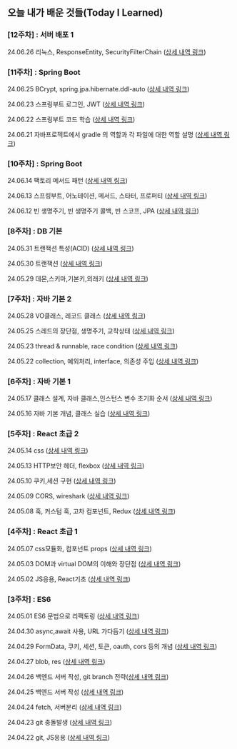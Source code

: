 ## 오늘 내가 배운 것들(Today I Learned)

### [12주차] : 서버 배포 1
24.06.26 리눅스, ResponseEntity, SecurityFilterChain ([상세 내역 링크](https://github.com/100-hours-a-week/carter-til/blob/main/Jun/2024-06-26.md))

### [11주차] : Spring Boot
24.06.25 BCrypt, spring.jpa.hibernate.ddl-auto ([상세 내역 링크](https://github.com/100-hours-a-week/carter-til/blob/main/Jun/2024-06-25.md))

24.06.23 스프링부트 로그인, JWT ([상세 내역 링크](https://github.com/100-hours-a-week/carter-til/blob/main/Jun/2024-06-23.md))

24.06.22 스프링부트 코드 학습 ([상세 내역 링크](https://github.com/100-hours-a-week/carter-til/blob/main/Jun/2024-06-22.md))

24.06.21 자바프로젝트에서 gradle 의 역할과 각 파일에 대한 역할 설명 ([상세 내역 링크](https://github.com/100-hours-a-week/carter-til/blob/main/Jun/2024-06-21.md))

### [10주차] : Spring Boot
24.06.14 팩토리 메서드 패턴 ([상세 내역 링크](https://github.com/100-hours-a-week/carter-til/blob/main/Jun/2024-06-14.md))

24.06.13 스프링부트, 어노테이션, 메서드, 스타터, 프로퍼티 ([상세 내역 링크](https://github.com/100-hours-a-week/carter-til/blob/main/Jun/2024-06-13.md))

24.06.12 빈 생명주기, 빈 생명주기 콜백, 빈 스코프, JPA ([상세 내역 링크](https://github.com/100-hours-a-week/carter-til/blob/main/Jun/2024-06-12.md))

### [8주차] : DB 기본
24.05.31 트랜잭션 특성(ACID) ([상세 내역 링크](https://github.com/100-hours-a-week/carter-til/blob/main/May/2024-05-31.md))

24.05.30 트랜잭션 ([상세 내역 링크](https://github.com/100-hours-a-week/carter-til/blob/main/May/2024-05-30.md))

24.05.29 데몬,스키마,기본키,외래키 ([상세 내역 링크](https://github.com/100-hours-a-week/carter-til/blob/main/May/2024-05-29.md))

### [7주차] : 자바 기본 2
24.05.28 VO클래스, 레코드 클래스 ([상세 내역 링크](https://github.com/100-hours-a-week/carter-til/blob/main/May/2024-05-28.md))

24.05.25 스레드의 장단점, 생명주기, 교착상태 ([상세 내역 링크](https://github.com/100-hours-a-week/carter-til/blob/main/May/2024-05-25.md))

24.05.23 thread & runnable, race condition ([상세 내역 링크](https://github.com/100-hours-a-week/carter-til/blob/main/May/2024-05-23.md))

24.05.22 collection, 예외처리, interface, 의존성 주입 ([상세 내역 링크](https://github.com/100-hours-a-week/carter-til/blob/main/May/2024-05-22.md))

### [6주차] : 자바 기본 1
24.05.17 클래스 설계, 자바 클래스,인스턴스 변수 초기화 순서 ([상세 내역 링크](https://github.com/100-hours-a-week/carter-til/blob/main/May/2024-05-17.md))

24.05.16 자바 기본 개념, 클래스 실습 ([상세 내역 링크](https://github.com/100-hours-a-week/carter-til/blob/main/May/2024-05-16.md))

### [5주차] : React 초급 2
24.05.14 css ([상세 내역 링크](https://github.com/100-hours-a-week/carter-til/blob/main/May/2024-05-14.md))

24.05.13 HTTP보안 헤더, flexbox ([상세 내역 링크](https://github.com/100-hours-a-week/carter-til/blob/main/May/2024-05-13.md))

24.05.10 쿠키,세션 구현 ([상세 내역 링크](https://github.com/100-hours-a-week/carter-til/blob/main/May/2024-05-10.md))

24.05.09 CORS, wireshark ([상세 내역 링크](https://github.com/100-hours-a-week/carter-til/blob/main/May/2024-05-09.md))

24.05.08 훅, 커스텀 훅, 고차 컴포넌트, Redux ([상세 내역 링크](https://github.com/100-hours-a-week/carter-til/blob/main/May/2024-05-08.md))

### [4주차] : React 초급 1

24.05.07 css모듈화, 컴포넌트 props ([상세 내역 링크](https://github.com/100-hours-a-week/carter-til/blob/main/May/2024-05-07.md))

24.05.03 DOM과 virtual DOM의 이해와 장단점 ([상세 내역 링크](https://github.com/100-hours-a-week/carter-til/blob/main/May/2024-05-03.md))

24.05.02 JS응용, React기초 ([상세 내역 링크](https://github.com/100-hours-a-week/carter-til/blob/main/May/2024-05-02))

### [3주차] : ES6

24.05.01 ES6 문법으로 리팩토링 ([상세 내역 링크](https://github.com/100-hours-a-week/carter-til/blob/main/May/2024-05-01))

24.04.30 async,await 사용, URL 가다듬기 ([상세 내역 링크](https://github.com/100-hours-a-week/carter-til/blob/main/Apr/2024-04-30))

24.04.29 FormData, 쿠키, 세션, 토큰, oauth, cors 등의 개념 ([상세 내역 링크](https://github.com/100-hours-a-week/carter-til/blob/main/Apr/2024-04-29))

24.04.27 blob, res ([상세 내역 링크](https://github.com/100-hours-a-week/carter-til/blob/main/Apr/2024-04-27))

24.04.26 백엔드 서버 작성, git branch 전략([상세 내역 링크](https://github.com/100-hours-a-week/carter-til/blob/main/Apr/2024-04-26))

24.04.25 백엔드 서버 작성 ([상세 내역 링크](https://github.com/100-hours-a-week/carter-til/blob/main/Apr/2024-04-25))

24.04.24 fetch, 서버분리 ([상세 내역 링크](https://github.com/100-hours-a-week/carter-til/blob/main/Apr/2024-04-24))

24.04.23 git 충돌발생 ([상세 내역 링크](https://github.com/100-hours-a-week/carter-til/blob/main/Apr/2024-04-23))

24.04.22 git, JS응용 ([상세 내역 링크](https://github.com/100-hours-a-week/carter-til/blob/main/Apr/2024-04-22))

